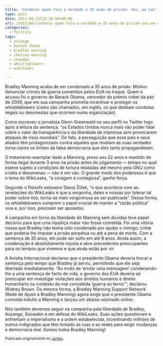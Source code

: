 ```yaml
---
title: 'Condenar quem fala a verdade a 35 anos de prisão: Yes, we can'
type: post
date: 2013-08-21T14:39:50+00:00
url: /2013/08/condenar-quem-fala-a-verdade-a-35-anos-de-prisao-yes-we-can/
categories:
  - Política
tags:
  - assange
  - barack obama
  - bradley manning
  - chelsea manning
  - snowden
  - whistleblowers
  - wikileaks

---
```

Bradley Manning acaba de ser condenado a 35 anos de prisão. Motivo: denunciar crimes de guerra cometidos pelos EUA no Iraque. Quem o acusou foi o governo de Barack Obama, vencedor do prêmio nobel da paz de 2009, que em sua campanha prometia incentivar e proteger os whistleblowers (como são chamados, em inglês, os que delatam condutas ilegais ou desonestas que ocorrem numa organização).

Como escreveu o jornalista Glenn Greenwald no seu perfil no Twitter logo após a leitura da sentença, “os Estados Unidos nunca mais vão poder falar sobre o valor da transparência e da liberdade de imprensa sem provocarem ataques de risos mundiais”. De fato, a perseguição que esse país e seus aliados têm protagonizado contra aqueles que revelam as suas verdades torna claros os limites da falsa democracia que eles tanto propagandeiam.

O tratamento exemplar dado a Manning, preso aos 22 anos e mantido de forma ilegal durante 3 anos na prisão antes do julgamento — tempo no qual esteve sujeito a condições de tortura relatadas até mesmo pela ONU como cruéis e desumanas — não é em vão. O grande medo dos poderosos é que o lema do WikiLeaks, “a coragem é contagiosa”, ganhe força.

Segundo o filósofo esloveno Slavoj Žižek, “o que acontece com as revelações do WikiLeaks é que a vergonha, deles e nossas por tolerar tal poder sobre nós, torna-se mais vergonhosa ao ser publicada”. Dessa forma, os whistleblowers cumprem o papel crucial de manter a “razão pública” viva e, por isso, precisam ser apoiados.

A campanha em torno da liberdade de Manning sem dúvidas teve papel decisivo para que uma injustiça maior não fosse cometida. Foi uma vitória nossa que Bradley não tenha sido condenado por ajudar o inimigo, crime que poderia lhe imputar a prisão perpétua ou até a pena de morte. Com a sentença de 35 anos, ele pode ser solto em até 9 anos. Ainda assim, a condenação é absolutamente injusta e abre precedentes preocupantes para os tempos que vivemos e que ainda estão por vir.

A Anistia Internacional declarou que o presidente Obama deveria trocar a sentença pelo tempo que Bradley já serviu, permitindo que ele seja libertado imediatamente. “Ao invés de ‘enviar uma mensagem’ condenando-lhe a uma sentença de facto de vida, o governo dos EUA deveria se preocupar em investigar violações aos direitos humanos e direito humanitário no contexto da mal concebida ‘guerra ao terror'”, declarou Widney Brown. Da mesma forma, a Bradley Manning Support Network (Rede de Apoio a Bradley Manning) agora exige que o presidente Obama conceda indulto a Manning e lançou um abaixo-assinado online.

Nós também devemos seguir na campanha pela liberdade de Bradley, Assange, Snowden e em defesa do WikiLeaks. Suas ações questionam e enfrentam o imperialismo e a ordem estabelecida, incentivando milhões de outros indignados que têm tomado as ruas e as redes para exigir mudanças e democracia real. Somos todos Bradley Manning!

<small>Publicado originalmente no <a href="https://juntos.org.br/2013/08/condenar-quem-fala-a-verdade-a-35-anos-de-prisao-yes-we-can/">Juntos</a>.</small>
